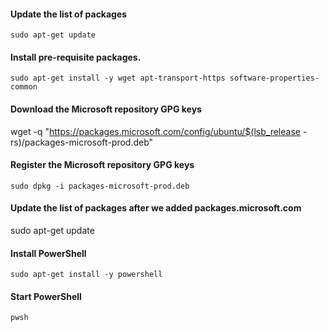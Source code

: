 #### Update the list of packages

``` sudo apt-get update ```

#### Install pre-requisite packages.
 ```sudo apt-get install -y wget apt-transport-https software-properties-common```
 
#### Download the Microsoft repository GPG keys
wget -q "https://packages.microsoft.com/config/ubuntu/$(lsb_release -rs)/packages-microsoft-prod.deb"

#### Register the Microsoft repository GPG keys
```sudo dpkg -i packages-microsoft-prod.deb```

#### Update the list of packages after we added packages.microsoft.com
sudo apt-get update

#### Install PowerShell
```sudo apt-get install -y powershell```

#### Start PowerShell
```pwsh```
